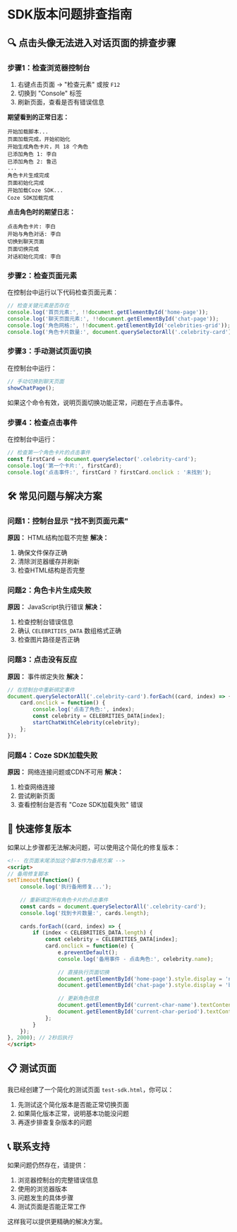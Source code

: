 # SDK版本问题排查指南

## 🔍 点击头像无法进入对话页面的排查步骤

### 步骤1：检查浏览器控制台
1. 右键点击页面 → "检查元素" 或按 `F12`
2. 切换到 "Console" 标签
3. 刷新页面，查看是否有错误信息

**期望看到的正常日志：**
```
开始加载脚本...
页面加载完成，开始初始化  
开始生成角色卡片，共 18 个角色
已添加角色 1: 李白
已添加角色 2: 鲁迅
...
角色卡片生成完成
页面初始化完成
开始加载Coze SDK...
Coze SDK加载完成
```

**点击角色时的期望日志：**
```
点击角色卡片: 李白
开始与角色对话: 李白
切换到聊天页面
页面切换完成
对话初始化完成: 李白
```

### 步骤2：检查页面元素
在控制台中运行以下代码检查页面元素：
```javascript
// 检查关键元素是否存在
console.log('首页元素:', !!document.getElementById('home-page'));
console.log('聊天页面元素:', !!document.getElementById('chat-page'));
console.log('角色网格:', !!document.getElementById('celebrities-grid'));
console.log('角色卡片数量:', document.querySelectorAll('.celebrity-card').length);
```

### 步骤3：手动测试页面切换
在控制台中运行：
```javascript
// 手动切换到聊天页面
showChatPage();
```

如果这个命令有效，说明页面切换功能正常，问题在于点击事件。

### 步骤4：检查点击事件
在控制台中运行：
```javascript
// 检查第一个角色卡片的点击事件
const firstCard = document.querySelector('.celebrity-card');
console.log('第一个卡片:', firstCard);
console.log('点击事件:', firstCard ? firstCard.onclick : '未找到');
```

## 🛠️ 常见问题与解决方案

### 问题1：控制台显示 "找不到页面元素"
**原因：** HTML结构加载不完整
**解决：** 
1. 确保文件保存正确
2. 清除浏览器缓存并刷新
3. 检查HTML结构是否完整

### 问题2：角色卡片生成失败
**原因：** JavaScript执行错误
**解决：**
1. 检查控制台错误信息
2. 确认 `CELEBRITIES_DATA` 数组格式正确
3. 检查图片路径是否正确

### 问题3：点击没有反应
**原因：** 事件绑定失败
**解决：**
```javascript
// 在控制台中重新绑定事件
document.querySelectorAll('.celebrity-card').forEach((card, index) => {
    card.onclick = function() {
        console.log('点击了角色:', index);
        const celebrity = CELEBRITIES_DATA[index];
        startChatWithCelebrity(celebrity);
    };
});
```

### 问题4：Coze SDK加载失败
**原因：** 网络连接问题或CDN不可用
**解决：**
1. 检查网络连接
2. 尝试刷新页面
3. 查看控制台是否有 "Coze SDK加载失败" 错误

## 🚀 快速修复版本

如果以上步骤都无法解决问题，可以使用这个简化的修复版本：

```html
<!-- 在页面末尾添加这个脚本作为备用方案 -->
<script>
// 备用修复脚本
setTimeout(function() {
    console.log('执行备用修复...');
    
    // 重新绑定所有角色卡片的点击事件
    const cards = document.querySelectorAll('.celebrity-card');
    console.log('找到卡片数量:', cards.length);
    
    cards.forEach((card, index) => {
        if (index < CELEBRITIES_DATA.length) {
            const celebrity = CELEBRITIES_DATA[index];
            card.onclick = function(e) {
                e.preventDefault();
                console.log('备用事件 - 点击角色:', celebrity.name);
                
                // 直接执行页面切换
                document.getElementById('home-page').style.display = 'none';
                document.getElementById('chat-page').style.display = 'block';
                
                // 更新角色信息
                document.getElementById('current-char-name').textContent = celebrity.name;
                document.getElementById('current-char-period').textContent = celebrity.period;
            };
        }
    });
}, 2000); // 2秒后执行
</script>
```

## 📋 测试页面

我已经创建了一个简化的测试页面 `test-sdk.html`，你可以：
1. 先测试这个简化版本是否能正常切换页面
2. 如果简化版本正常，说明基本功能没问题
3. 再逐步排查复杂版本的问题

## 📞 联系支持

如果问题仍然存在，请提供：
1. 浏览器控制台的完整错误信息
2. 使用的浏览器版本
3. 问题发生的具体步骤
4. 测试页面是否能正常工作

这样我可以提供更精确的解决方案。 